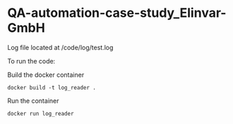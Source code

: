 # QA-automation-case-study_Elinvar-GmbH

Log file located at /code/log/test.log

To run the code:

Build the docker container 

```
docker build -t log_reader .
```

Run the container 

```
docker run log_reader
``` 